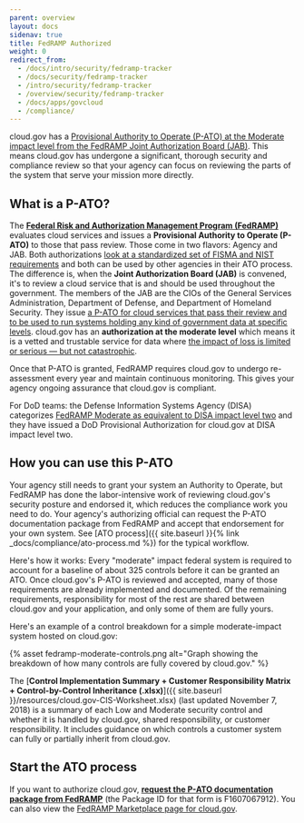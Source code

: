 ```yaml
---
parent: overview
layout: docs
sidenav: true
title: FedRAMP Authorized
weight: 0
redirect_from:
  - /docs/intro/security/fedramp-tracker
  - /docs/security/fedramp-tracker
  - /intro/security/fedramp-tracker
  - /overview/security/fedramp-tracker
  - /docs/apps/govcloud
  - /compliance/
---
```



cloud.gov has a [Provisional Authority to Operate (P-ATO) at the Moderate impact level from the FedRAMP Joint Authorization Board (JAB)](https://marketplace.fedramp.gov/#/product/18f-cloudgov). This means cloud.gov has undergone a significant, thorough security and compliance review so that your agency can focus on reviewing the parts of the system that serve your mission more directly.

## What is a P-ATO?

The **[Federal Risk and Authorization Management Program (FedRAMP)](https://www.fedramp.gov/)** evaluates cloud services and issues a **Provisional Authority to Operate (P-ATO)** to those that pass review. Those come in two flavors: Agency and JAB. Both authorizations [look at a standardized set of FISMA and NIST requirements](https://www.fedramp.gov/jab-or-agency-how-do-i-get-a-fedramp-ato/) and both can be used by other agencies in their ATO process. The difference is, when the **Joint Authorization Board (JAB)** is convened, it's to review a cloud service that is and should be used throughout the government. The members of the JAB are the CIOs of the General Services Administration, Department of Defense, and Department of Homeland Security. They issue [a P-ATO for cloud services that pass their review and to be used to run systems holding any kind of government data at specific levels](https://marketplace.fedramp.gov/#/products?status=Compliant&sort=productName&authorizationType=JAB). cloud.gov has an **authorization at the moderate level** which means it is a vetted and trustable service for data where [the impact of loss is limited or serious — but not catastrophic](http://csrc.nist.gov/publications/fips/fips199/FIPS-PUB-199-final.pdf#page=6).

Once that P-ATO is granted, FedRAMP requires cloud.gov to undergo re-assessment every year and maintain continuous monitoring. This gives your agency ongoing assurance that cloud.gov is compliant.

For DoD teams: the Defense Information Systems Agency (DISA) categorizes [FedRAMP Moderate as equivalent to DISA impact level two](https://dl.dod.cyber.mil/wp-content/uploads/cloud/pdf/Cloud_Computing_SRG_v1r3.pdf) and they have issued a DoD Provisional Authorization for cloud.gov at DISA impact level two.

## How you can use this P-ATO

Your agency still needs to grant your system an Authority to Operate, but FedRAMP has done the labor-intensive work of reviewing cloud.gov's security posture and endorsed it, which reduces the compliance work you need to do. Your agency's authorizing official can request the P-ATO documentation package from FedRAMP and accept that endorsement for your own system. See [ATO process]({{ site.baseurl }}{% link _docs/compliance/ato-process.md %}) for the typical workflow.

Here's how it works: Every "moderate" impact federal system is required to account for a baseline of about 325 controls before it can be granted an ATO. Once cloud.gov's P-ATO is reviewed and accepted, many of those requirements are already implemented and documented. Of the remaining requirements, responsibility for most of the rest are shared between cloud.gov and your application, and only some of them are fully yours.

Here's an example of a control breakdown for a simple moderate-impact system hosted on cloud.gov:

{% asset fedramp-moderate-controls.png alt="Graph showing the breakdown of how many controls are fully covered by cloud.gov." %}

The [**Control Implementation Summary + Customer Responsibility Matrix + Control-by-Control Inheritance (.xlsx)**]({{ site.baseurl }}/resources/cloud.gov-CIS-Worksheet.xlsx) (last updated November 7, 2018) is a summary of each Low and Moderate security control and whether it is handled by cloud.gov, shared responsibility, or customer responsibility. It includes guidance on which controls a customer system can fully or partially inherit from cloud.gov.

## Start the ATO process

If you want to authorize cloud.gov, [**request the P-ATO documentation package from FedRAMP**](https://s3.amazonaws.com/sitesusa/wp-content/uploads/sites/482/2015/03/FedRAMP-Package-Request-Form_V4_06192014.pdf) (the Package ID for that form is F1607067912). You can also view the [FedRAMP Marketplace page for cloud.gov](https://marketplace.fedramp.gov/#/product/18f-cloudgov?sort=productName).
